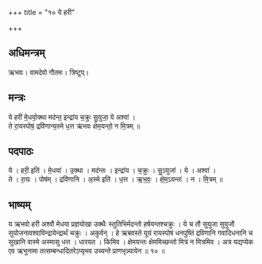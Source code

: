 +++
title = "१० ये हरी"

+++
## अधिमन्त्रम्
ऋभवः। वामदेवो गौतमः। त्रिष्टुप्।

## मन्त्रः
ये हरी॑ मे॒धयो॒क्था मद॑न्त॒ इन्द्रा॑य च॒क्रुः सु॒युजा॒ ये अश्वा॑ ।  
ते रा॒यस्पोषं॒ द्रवि॑णान्य॒स्मे ध॒त्त ऋ॑भवः क्षेम॒यन्तो॒ न मि॒त्रम् ॥

## पदपाठः
ये । हरी॒ इति॑ । मे॒धया॑ । उ॒क्था । मद॑न्तः । इन्द्रा॑य । च॒क्रुः । सु॒ऽयुजा॑ । ये । अश्वा॑ ।  
ते । रा॒यः । पोष॑म् । द्रवि॑णानि । अ॒स्मे इति॑ । ध॒त्त । ऋ॒भ॒वः॒ । क्षे॒म॒ऽयन्तः॑ । न । मि॒त्रम् ॥

## भाष्यम्
य ऋभवो हरी अश्वौ मेधया प्रज्ञयोखा उक्थैः स्तुतिभिर्मदन्तो हर्षयन्तश्चक्रुः । ये च तौ सुयुजा सुयुजौ सुयोजनावश्वाविन्द्रायेन्द्रार्थं चक्रुः । अकुर्वन् । हे ऋबवस्ते यूयं रायस्पोषं धनपुष्तिं द्रविणानि गवादिधनानि च सुखानि वास्मे अस्मासु धत्त । धारयत । किमिव । क्षेमयन्तः क्षेममिच्छन्तो मित्रं न मित्रमिव । अत्र यद्यप्येक एव ऋभुनामा तत्सम्बन्धादितरेऽप्यृभव उच्यन्ते प्राणभृन्न्यायेन ॥ १० ॥